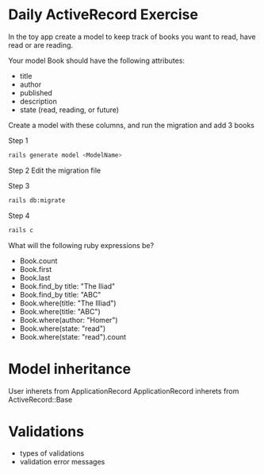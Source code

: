 # Daily ActiveRecord Exercise

In the toy app create a model to keep track of books you want to read, have read or are reading.

Your model Book should have the following attributes:

- title
- author
- published
- description
- state (read, reading, or future)

Create a model with these columns, and run the migration and add 3 books

Step 1

```bash
rails generate model <ModelName>
```

Step 2
Edit the migration file

Step 3
```bash
rails db:migrate
```

Step 4
```bash
rails c
```




What will the following ruby expressions be?

- Book.count
- Book.first
- Book.last
- Book.find_by title: "The Iliad"
- Book.find_by title: "ABC"
- Book.where(title: "The Illiad")
- Book.where(title: "ABC")
- Book.where(author: "Homer")
- Book.where(state: "read")
- Book.where(state: "read").count


# Model inheritance

User inherets from ApplicationRecord
ApplicationRecord inherets from ActiveRecord::Base

# Validations

- types of validations
- validation error messages
